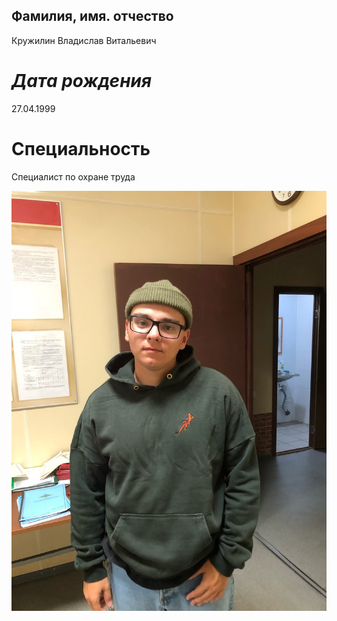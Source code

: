## **Фамилия, имя. отчество**
 Кружилин Владислав Витальевич
# _Дата рождения_
27.04.1999
# Специальность
Специалист по охране труда 

![](image.png)